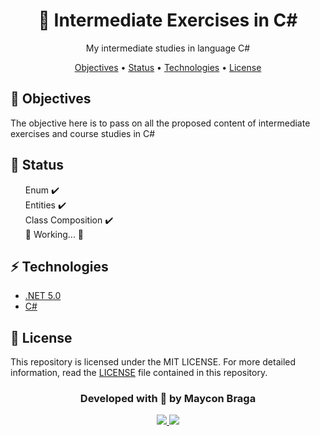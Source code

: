 <h1 align="center"> <a>💾 Intermediate Exercises in C#</a> </h1>

<p align="center">My intermediate studies in language C#</p>

<p align="center">
    <a href="#objetivo">Objectives</a> •
    <a href="#status">Status</a> •
    <a href="#tecnologias">Technologies</a> • 
    <a href="#licencas">License</a>
</p>

<a name="objetivo">
    <h2>🚀 Objectives</h2>
    <p>The objective here is to pass on all the proposed content of intermediate exercises and course studies in C#</p>
</a>

<a name="status">
    <h2>💫 Status</h2>
    <ul style="list-style-type:none">
        <li>Enum ✔️</li>
        <li>Entities ✔️</li>
        <li>Class Composition ✔️</li>
        <li>🚧 Working... 🚧</li>
    </ul>
</a>

<a name="tecnologias">
    <h2>⚡ Technologies</h2>
    <ul style="list-style-type:disc">
        <li><a href="https://docs.microsoft.com/dotnet/fundamentals/" target="_blank">.NET 5.0</a></li>
        <li><a href="https://docs.microsoft.com/dotnet/csharp/" target="_blank">C#</a></li>
    </ul>
</a>
    
<a name="licencas">
    <h2>📃 License</h2>
    <p>This repository is licensed under the MIT LICENSE. For more detailed information, read the <a href="LICENSE">LICENSE</a> file contained in this repository.</p>
</a>

<h3 align="center">Developed with 💜 by Maycon Braga</h3>

<p align="center">
    <a href="https://www.linkedin.com/in/maycondbraga/">
    <img src="https://img.shields.io/badge/-Maycon Braga-blue?style=flat-square&logo=Linkedin&logoColor=white"></img>
    </a>
    <a href="mailto:maycondbraga.s@gmail.com">
    <img src="https://img.shields.io/badge/-maycondbraga.s@gmail.com-c14438?style=flat-square&logo=Gmail&logoColor=white"></img>
    </a>
</p>
